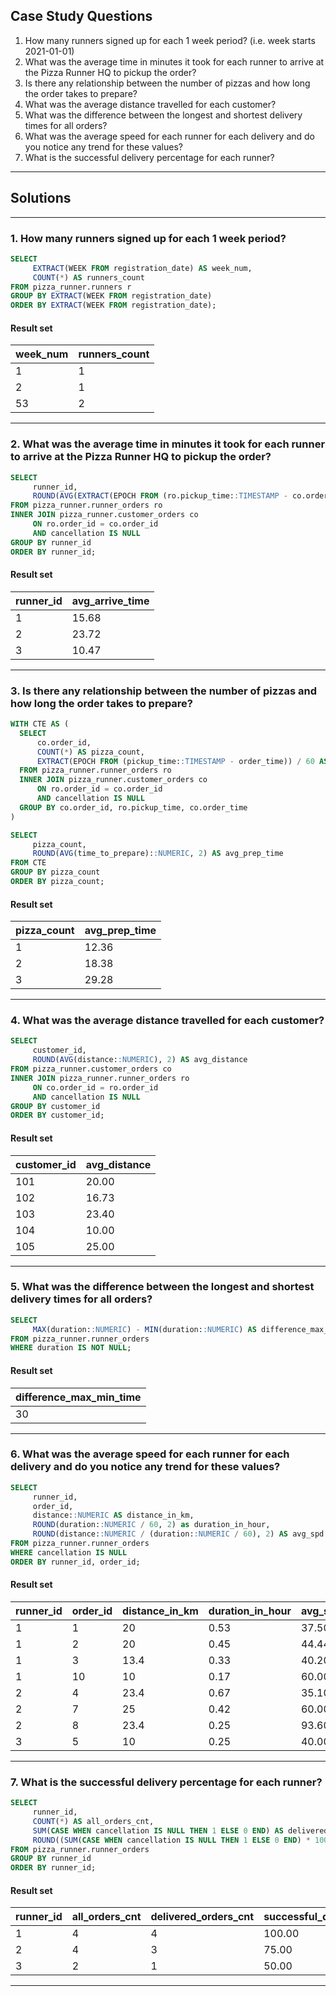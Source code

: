 ## Case Study Questions

1. How many runners signed up for each 1 week period? (i.e. week starts 2021-01-01)
2. What was the average time in minutes it took for each runner to arrive at the Pizza Runner HQ to pickup the order?
3. Is there any relationship between the number of pizzas and how long the order takes to prepare?
4. What was the average distance travelled for each customer?
5. What was the difference between the longest and shortest delivery times for all orders?
6. What was the average speed for each runner for each delivery and do you notice any trend for these values?
7. What is the successful delivery percentage for each runner?

---

## Solutions

---

### 1. How many runners signed up for each 1 week period?

```sql
SELECT
     EXTRACT(WEEK FROM registration_date) AS week_num,
     COUNT(*) AS runners_count
FROM pizza_runner.runners r
GROUP BY EXTRACT(WEEK FROM registration_date)
ORDER BY EXTRACT(WEEK FROM registration_date);
```
#### Result set

| week_num | runners_count |
| -------- | ------------- |
| 1        | 1             |
| 2        | 1             |
| 53       | 2             |

---

### 2. What was the average time in minutes it took for each runner to arrive at the Pizza Runner HQ to pickup the order?

```sql
SELECT
     runner_id,
     ROUND(AVG(EXTRACT(EPOCH FROM (ro.pickup_time::TIMESTAMP - co.order_time)) / 60)::NUMERIC, 2) AS avg_arrive_time 
FROM pizza_runner.runner_orders ro
INNER JOIN pizza_runner.customer_orders co
     ON ro.order_id = co.order_id
     AND cancellation IS NULL
GROUP BY runner_id
ORDER BY runner_id;
```
#### Result set

| runner_id | avg_arrive_time |
| --------- | --------------- |
| 1         | 15.68           |
| 2         | 23.72           |
| 3         | 10.47           |

---

### 3. Is there any relationship between the number of pizzas and how long the order takes to prepare?

```sql
WITH CTE AS (
  SELECT
      co.order_id,
      COUNT(*) AS pizza_count,
      EXTRACT(EPOCH FROM (pickup_time::TIMESTAMP - order_time)) / 60 AS time_to_prepare
  FROM pizza_runner.runner_orders ro
  INNER JOIN pizza_runner.customer_orders co
      ON ro.order_id = co.order_id
      AND cancellation IS NULL
  GROUP BY co.order_id, ro.pickup_time, co.order_time
)

SELECT
     pizza_count,
     ROUND(AVG(time_to_prepare)::NUMERIC, 2) AS avg_prep_time
FROM CTE
GROUP BY pizza_count
ORDER BY pizza_count;
```
#### Result set

| pizza_count | avg_prep_time |
| ----------- | ------------- |
| 1           | 12.36         |
| 2           | 18.38         |
| 3           | 29.28         |

---

### 4. What was the average distance travelled for each customer?

```sql
SELECT
     customer_id,
     ROUND(AVG(distance::NUMERIC), 2) AS avg_distance
FROM pizza_runner.customer_orders co
INNER JOIN pizza_runner.runner_orders ro
     ON co.order_id = ro.order_id
     AND cancellation IS NULL
GROUP BY customer_id
ORDER BY customer_id;
```
#### Result set

| customer_id | avg_distance |
| ----------- | ------------ |
| 101         | 20.00        |
| 102         | 16.73        |
| 103         | 23.40        |
| 104         | 10.00        |
| 105         | 25.00        |

---

### 5. What was the difference between the longest and shortest delivery times for all orders?

```sql
SELECT
     MAX(duration::NUMERIC) - MIN(duration::NUMERIC) AS difference_max_min_time
FROM pizza_runner.runner_orders
WHERE duration IS NOT NULL;
```
#### Result set

| difference_max_min_time |
| ----------------------- |
| 30                      |

---

### 6. What was the average speed for each runner for each delivery and do you notice any trend for these values?

```sql
SELECT
     runner_id,
     order_id,
     distance::NUMERIC AS distance_in_km,
     ROUND(duration::NUMERIC / 60, 2) as duration_in_hour,
     ROUND(distance::NUMERIC / (duration::NUMERIC / 60), 2) AS avg_spd
FROM pizza_runner.runner_orders
WHERE cancellation IS NULL
ORDER BY runner_id, order_id;
```
#### Result set

| runner_id | order_id | distance_in_km | duration_in_hour | avg_spd |
| --------- | -------- | -------------- | ---------------- | ------- |
| 1         | 1        | 20             | 0.53             | 37.50   |
| 1         | 2        | 20             | 0.45             | 44.44   |
| 1         | 3        | 13.4           | 0.33             | 40.20   |
| 1         | 10       | 10             | 0.17             | 60.00   |
| 2         | 4        | 23.4           | 0.67             | 35.10   |
| 2         | 7        | 25             | 0.42             | 60.00   |
| 2         | 8        | 23.4           | 0.25             | 93.60   |
| 3         | 5        | 10             | 0.25             | 40.00   |

---

### 7. What is the successful delivery percentage for each runner?

```SQL
SELECT
     runner_id,
     COUNT(*) AS all_orders_cnt,
     SUM(CASE WHEN cancellation IS NULL THEN 1 ELSE 0 END) AS delivered_orders_cnt,
     ROUND((SUM(CASE WHEN cancellation IS NULL THEN 1 ELSE 0 END) * 100.00/ COUNT(*)), 2) AS successful_delivery_pct
FROM pizza_runner.runner_orders
GROUP BY runner_id
ORDER BY runner_id;
```
#### Result set

| runner_id | all_orders_cnt | delivered_orders_cnt | successful_delivery_pct |
| --------- | -------------- | -------------------- | ----------------------- |
| 1         | 4              | 4                    | 100.00                  |
| 2         | 4              | 3                    | 75.00                   |
| 3         | 2              | 1                    | 50.00                   |

---
